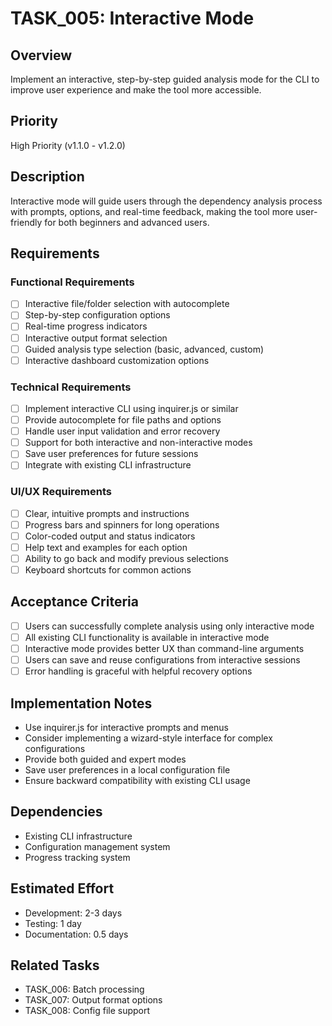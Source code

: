 # TASK_005: Interactive Mode

## Overview
Implement an interactive, step-by-step guided analysis mode for the CLI to improve user experience and make the tool more accessible.

## Priority
High Priority (v1.1.0 - v1.2.0)

## Description
Interactive mode will guide users through the dependency analysis process with prompts, options, and real-time feedback, making the tool more user-friendly for both beginners and advanced users.

## Requirements

### Functional Requirements
- [ ] Interactive file/folder selection with autocomplete
- [ ] Step-by-step configuration options
- [ ] Real-time progress indicators
- [ ] Interactive output format selection
- [ ] Guided analysis type selection (basic, advanced, custom)
- [ ] Interactive dashboard customization options

### Technical Requirements
- [ ] Implement interactive CLI using inquirer.js or similar
- [ ] Provide autocomplete for file paths and options
- [ ] Handle user input validation and error recovery
- [ ] Support for both interactive and non-interactive modes
- [ ] Save user preferences for future sessions
- [ ] Integrate with existing CLI infrastructure

### UI/UX Requirements
- [ ] Clear, intuitive prompts and instructions
- [ ] Progress bars and spinners for long operations
- [ ] Color-coded output and status indicators
- [ ] Help text and examples for each option
- [ ] Ability to go back and modify previous selections
- [ ] Keyboard shortcuts for common actions

## Acceptance Criteria
- [ ] Users can successfully complete analysis using only interactive mode
- [ ] All existing CLI functionality is available in interactive mode
- [ ] Interactive mode provides better UX than command-line arguments
- [ ] Users can save and reuse configurations from interactive sessions
- [ ] Error handling is graceful with helpful recovery options

## Implementation Notes
- Use inquirer.js for interactive prompts and menus
- Consider implementing a wizard-style interface for complex configurations
- Provide both guided and expert modes
- Save user preferences in a local configuration file
- Ensure backward compatibility with existing CLI usage

## Dependencies
- Existing CLI infrastructure
- Configuration management system
- Progress tracking system

## Estimated Effort
- Development: 2-3 days
- Testing: 1 day
- Documentation: 0.5 days

## Related Tasks
- TASK_006: Batch processing
- TASK_007: Output format options
- TASK_008: Config file support 